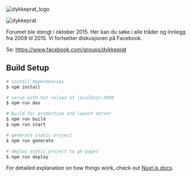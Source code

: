 ![dykkeprat_logo](https://user-images.githubusercontent.com/8543501/114036497-69036c80-9880-11eb-94cf-a2504541cdeb.png)

![dykkeprat](https://user-images.githubusercontent.com/8543501/114036511-6bfe5d00-9880-11eb-9d75-7d80a4736001.png)

Forumet ble stengt i oktober 2015. Her kan du søke i alle tråder og innlegg fra 2009 til 2015. Vi fortsetter diskusjonen på Facebook.

Se: https://www.facebook.com/groups/dykkeprat

## Build Setup

```bash
# install dependencies
$ npm install

# serve with hot reload at localhost:3000
$ npm run dev

# build for production and launch server
$ npm run build
$ npm run start

# generate static project
$ npm run generate

# deploy static project to gh pages
$ npm run deploy
```

For detailed explanation on how things work, check out [Nuxt.js docs](https://nuxtjs.org).
